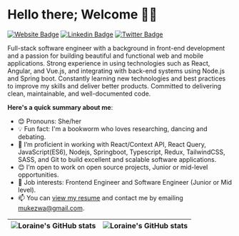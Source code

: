 # Hello there; Welcome 👋🏾 

[![Website Badge](https://img.shields.io/badge/-portfolio-000?style=for-the-badge&logo=Google-Chrome&logoColor=white&link=[https://loraine-portfolio.vercel.app/)](https://loraine-portfolio.vercel.app/)
[![Linkedin Badge](https://img.shields.io/badge/-linkedin-blue?style=for-the-badge&logo=Linkedin&logoColor=white&link=https://www.linkedin.com/in/loraine-irakoze-mukezwa-20268a194/)](https://www.linkedin.com/in/loraine-irakoze-mukezwa-20268a194/)
[![Twitter Badge](https://img.shields.io/badge/-@IrakozeLoraine-1ca0f1?style=for-the-badge&logo=twitter&logoColor=white&link=https://www.twitter.com/IrakozeLoraine)](https://twitter.com/IrakozeLoraine)

Full-stack software engineer with a background in front-end development and a passion for building beautiful and functional web and mobile applications. Strong experience in using technologies such as React, Angular, and Vue.js, and integrating with back-end systems using Node.js and Spring boot. Constantly learning new technologies and best practices to improve my skills and deliver better products. Committed to delivering clean, maintainable, and well-documented code.

**Here's a quick summary about me**: 

- 😊 Pronouns: She/her
- 💡 Fun fact: I'm a bookworm who loves researching, dancing and debating.
- 🌱 I’m proficient in working with React/Context API, React Query, JavaScript(ES6), Nodejs, Springboot, Typescript, Redux, TailwindCSS, SASS, and Git to build excellent and scalable software applications.
- 😊 I’m open to work on open source projects, Junior or mid-level opportunities. 
- 💼 Job interests: Frontend Engineer and Software Engineer (Junior or Mid level). 
- 📫 You can [view my resume](https://drive.google.com/file/d/1MI8Zcow7MPdbK9R2Fgadr5iWZqQ-j1eY/view?usp=sharing) and contact me by emailing mukezwa@gmail.com.

| <img align="center" src="https://github-readme-stats.vercel.app/api?username=IrakozeLoraine&show_icons=true&include_all_commits=true&hide_border=true" alt="Loraine's GitHub stats" /> | <img align="center" src="https://github-readme-stats.vercel.app/api/top-langs/?username=IrakozeLoraine&langs_count=8&layout=compact&hide_border=true" alt="Loraine's GitHub stats" /> |
| ------------- | ------------- |
